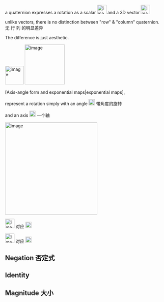 a quaternion expresses a rotation as a scalar <img width="30" alt="image" src="https://github.com/ChenxingWang93/Math/assets/31954987/f581f76b-acd7-47af-9608-a3edd5f32600"> and a 3D vector <img width="30" alt="image" src="https://github.com/ChenxingWang93/Math/assets/31954987/58fe2b10-48f8-4647-b13d-34f95c15eb84">

unlike vectors, there is no distinction between "row" & "column" quaternion. 无 行 列 的明显差异

The difference is just aesthetic.

<img width="60" alt="image" src="https://github.com/ChenxingWang93/Math/assets/31954987/fa5ccff4-3f45-448d-945f-ae7615e549e6"> 

<img width="130" alt="image" src="https://github.com/ChenxingWang93/Math/assets/31954987/94735636-e796-4d0c-9fc8-b8a61dc0c4fc">

[Axis-angle form and exponential maps|exponential maps],

represent a rotation simply with an angle <img width="20" alt="image" src="https://github.com/ChenxingWang93/Math/assets/31954987/88d88cc4-161a-40d1-b298-8fe2b9d01b40"> 带角度的旋转

and an axis <img width="20" alt="image" src="https://github.com/ChenxingWang93/Math/assets/31954987/cd993062-f3e4-4648-995c-e155b0a9b609"> 一个轴

<img width="300" alt="image" src="https://github.com/ChenxingWang93/Math/assets/31954987/0fec17c1-73b0-4416-a91d-340f5b171d56">

<img width="30" alt="image" src="https://github.com/ChenxingWang93/Math/assets/31954987/f581f76b-acd7-47af-9608-a3edd5f32600"> 对应 <img width="20" alt="image" src="https://github.com/ChenxingWang93/Math/assets/31954987/88d88cc4-161a-40d1-b298-8fe2b9d01b40">

<img width="30" alt="image" src="https://github.com/ChenxingWang93/Math/assets/31954987/58fe2b10-48f8-4647-b13d-34f95c15eb84"> 对应 <img width="20" alt="image" src="https://github.com/ChenxingWang93/Math/assets/31954987/cd993062-f3e4-4648-995c-e155b0a9b609">


## Negation 否定式

## Identity 

## Magnitude 大小

